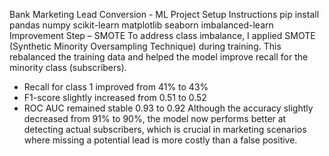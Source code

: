 Bank Marketing Lead Conversion - ML Project
Setup Instructions
pip install pandas numpy scikit-learn matplotlib seaborn imbalanced-learn
Improvement Step – SMOTE
To address class imbalance, I applied SMOTE (Synthetic Minority Oversampling Technique) during training. This rebalanced the training data and helped the model improve recall for the minority class (subscribers).
- Recall for class 1 improved from 41% to 43%
- F1-score slightly increased from 0.51 to 0.52
- ROC AUC remained stable 0.93 to 0.92
Although the accuracy slightly decreased from 91% to 90%, the model now performs better at detecting actual subscribers, which is crucial in marketing scenarios where missing a potential lead is more costly than a false positive.
